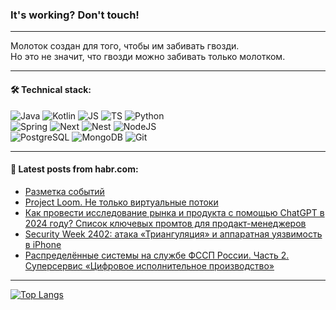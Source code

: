 ### It's working? Don't touch!

---
Молоток создан для того, чтобы им забивать гвозди. <br>
Но это не значит, что гвозди можно забивать только молотком.

---

#### 🛠️ Technical stack:

![Java](https://img.shields.io/badge/Java-informational?logo=Oracle&style=flat&logoColor=white&color=FF4500)
![Kotlin](https://img.shields.io/badge/Kotlin-informational?logo=Kotlin&style=flat&logoColor=white&color=774D97)
![JS](https://img.shields.io/badge/JS-informational?logo=javaScript&style=flat&logoColor=black&color=F7Df1E)
![TS](https://img.shields.io/badge/TypeScript-informational?logo=typeScript&style=flat&logoColor=black&color=017acc)
![Python](https://img.shields.io/badge/Python-informational?logo=Python&style=flat&logoColor=black&color=ffdd54) <br>
![Spring](https://img.shields.io/badge/SpringBoot-informational?logo=SpringBoot&style=flat&logoColor=white&color=6DB33F) 
![Next](https://img.shields.io/badge/Next.js-informational?logo=Next.js&style=flat&logoColor=white&color=3671a1)
![Nest](https://img.shields.io/badge/NestJS-informational?logo=NestJS&style=flat&logoColor=white&color=E0234E)
![NodeJS](https://img.shields.io/badge/NodeJS-informational?logo=node.js&style=flat&logoColor=white&color=70A760) <br>
![PostgreSQL](https://img.shields.io/badge/PostgreSQL-informational?logo=PostgreSQL&style=flat&logoColor=white&color=DAA520)
![MongoDB](https://img.shields.io/badge/MongoDB-informational?logo=MongoDB&style=flat&logoColor=white&color=870000)
![Git](https://img.shields.io/badge/Git-informational?logo=git&style=flat&logoColor=white&color=f74e28)

___

#### 💬 Latest posts from habr.com:

<!-- BLOG-POST-LIST:START -->
- [Разметка событий](https://habr.com/ru/articles/785320/?utm_source=habrahabr&utm_medium=rss&utm_campaign=785320)
- [Project Loom. Не только виртуальные потоки](https://habr.com/ru/articles/785334/?utm_source=habrahabr&utm_medium=rss&utm_campaign=785334)
- [Как провести исследование рынка и продукта с помощью ChatGPT в 2024 году? Список ключевых промтов для продакт-менеджеров](https://habr.com/ru/articles/785316/?utm_source=habrahabr&utm_medium=rss&utm_campaign=785316)
- [Security Week 2402: атака «Триангуляция» и аппаратная уязвимость в iPhone](https://habr.com/ru/companies/kaspersky/articles/785312/?utm_source=habrahabr&utm_medium=rss&utm_campaign=785312)
- [Распределённые системы на службе ФССП России. Часть 2. Суперсервис «Цифровое исполнительное производство»](https://habr.com/ru/companies/redsoft/articles/785278/?utm_source=habrahabr&utm_medium=rss&utm_campaign=785278)
<!-- BLOG-POST-LIST:END -->

---
[![Top Langs](https://github-readme-stats-git-master-advtsetting-gmailcom.vercel.app/api/top-langs/?username=zloylis&langs_count=10&hide_title=false&title_color=e6edf3&size_weight=0.5&count_weight=0.5&layout=compact&hide_border=true&theme=dracula)](https://github.com/zloylis)

<!-- ![GitHub stats](https://github-readme-stats-git-master-advtsetting-gmailcom.vercel.app/api?username=zloylis&show_icons=true&hide_border=true&theme=dracula&hide_title=true&include_all_commits=true&count_private=true&hide=contribs&hide_rank=true) -->
